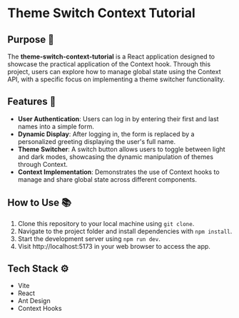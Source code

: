# Theme Switch Context Tutorial

## Purpose 🎯

The **theme-switch-context-tutorial** is a React application designed to showcase the practical application of the Context hook. Through this project, users can explore how to manage global state using the Context API, with a specific focus on implementing a theme switcher functionality.

## Features 🚀

- **User Authentication**: Users can log in by entering their first and last names into a simple form.
- **Dynamic Display**: After logging in, the form is replaced by a personalized greeting displaying the user's full name.
- **Theme Switcher**: A switch button allows users to toggle between light and dark modes, showcasing the dynamic manipulation of themes through Context.
- **Context Implementation**: Demonstrates the use of Context hooks to manage and share global state across different components.

## How to Use 📚

1. Clone this repository to your local machine using `git clone`.
2. Navigate to the project folder and install dependencies with `npm install`.
3. Start the development server using `npm run dev`.
4. Visit http://localhost:5173 in your web browser to access the app.

## Tech Stack ⚙️

- Vite
- React
- Ant Design
- Context Hooks
